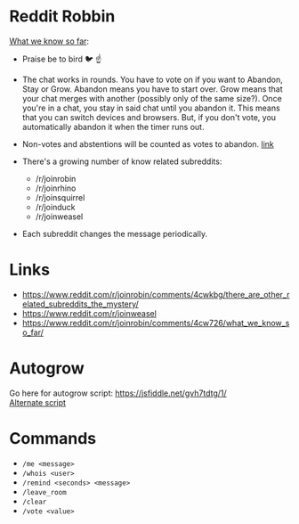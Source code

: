 # Reddit Robbin

[What we know so far](https://www.reddit.com/r/joinrobin/comments/4cw726/what_we_know_so_far/):

- Praise be to bird 🐦 ☝️

- The chat works in rounds. You have to vote on if you want to Abandon, Stay or Grow. Abandon means you have to start over. Grow means that your chat merges with another (possibly only of the same size?). Once you're in a chat, you stay in said chat until you abandon it. This means that you can switch devices and browsers. But, if you don't vote, you automatically abandon it when the timer runs out.

- Non-votes and abstentions will be counted as votes to abandon. [link](https://github.com/rickhanlonii/reddit-robin/pull/1/files#r58232264)  

- There's a growing number of know related subreddits:
  - /r/joinrobin
  - /r/joinrhino
  - /r/joinsquirrel
  - /r/joinduck
  - /r/joinweasel

- Each subreddit changes the message periodically. 

# Links
- https://www.reddit.com/r/joinrobin/comments/4cwkbg/there_are_other_related_subreddits_the_mystery/
- https://www.reddit.com/r/joinweasel
- https://www.reddit.com/r/joinrobin/comments/4cw726/what_we_know_so_far/

# Autogrow
Go here for autogrow script: https://jsfiddle.net/gvh7tdtg/1/  
[Alternate script](https://github.com/rickhanlonii/reddit-robin/blob/master/autogrow.js)

# Commands
- `/me <message>`
- `/whois <user>`
- `/remind <seconds> <message>`
- `/leave_room`
- `/clear`
- `/vote <value>`


